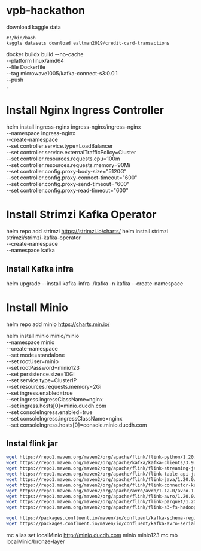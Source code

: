# vpb-hackathon

download kaggle data

```
#!/bin/bash
kaggle datasets download ealtman2019/credit-card-transactions
```


docker buildx build --no-cache\
    --platform linux/amd64 \
    --file Dockerfile \
    --tag microwave1005/kafka-connect-s3:0.0.1 \
    --push \
    .

# Install Nginx Ingress Controller
helm install ingress-nginx ingress-nginx/ingress-nginx \
  --namespace ingress-nginx \
  --create-namespace \
  --set controller.service.type=LoadBalancer \
  --set controller.service.externalTrafficPolicy=Cluster \
  --set controller.resources.requests.cpu=100m \
  --set controller.resources.requests.memory=90Mi \
  --set controller.config.proxy-body-size="5120G" \
  --set controller.config.proxy-connect-timeout="600" \
  --set controller.config.proxy-send-timeout="600" \
  --set controller.config.proxy-read-timeout="600"

# Install Strimzi Kafka Operator
helm repo add strimzi https://strimzi.io/charts/
helm install strimzi strimzi/strimzi-kafka-operator \
  --create-namespace \
  --namespace kafka 

## Install Kafka infra
helm upgrade --install kafka-infra ./kafka -n kafka --create-namespace

# Install Minio
helm repo add minio https://charts.min.io/

helm install minio minio/minio \
  --namespace minio \
  --create-namespace \
  --set mode=standalone \
  --set rootUser=minio \
  --set rootPassword=minio123 \
  --set persistence.size=10Gi \
  --set service.type=ClusterIP \
  --set resources.requests.memory=2Gi \
  --set ingress.enabled=true \
  --set ingress.ingressClassName=nginx \
  --set ingress.hosts[0]=minio.ducdh.com \
  --set consoleIngress.enabled=true \
  --set consoleIngress.ingressClassName=nginx \
  --set consoleIngress.hosts[0]=console.minio.ducdh.com 

## Instal flink jar
```bash
wget https://repo1.maven.org/maven2/org/apache/flink/flink-python/1.20.0/flink-python-1.20.0.jar
wget https://repo1.maven.org/maven2/org/apache/kafka/kafka-clients/3.9.0/kafka-clients-3.9.0.jar
wget https://repo1.maven.org/maven2/org/apache/flink/flink-streaming-java_2.12/1.20.0/flink-streaming-java_2.12-1.20.0.jar
wget https://repo1.maven.org/maven2/org/apache/flink/flink-table-api-java-bridge_2.12/1.20.0/flink-table-api-java-bridge_2.12-1.20.0.jar
wget https://repo1.maven.org/maven2/org/apache/flink/flink-java/1.20.0/flink-java-1.20.0.jar
wget https://repo1.maven.org/maven2/org/apache/flink/flink-connector-kafka/3.4.0-1.20/flink-connector-kafka-3.4.0-1.20.jar
wget https://repo1.maven.org/maven2/org/apache/avro/avro/1.12.0/avro-1.12.0.jar
wget https://repo1.maven.org/maven2/org/apache/flink/flink-avro/1.20.0/flink-avro-1.20.0.jar
wget https://repo1.maven.org/maven2/org/apache/flink/flink-parquet/1.20.0/flink-parquet-1.20.0.jar
wget https://repo1.maven.org/maven2/org/apache/flink/flink-s3-fs-hadoop/1.20.0/flink-s3-fs-hadoop-1.20.0.jar

wget https://packages.confluent.io/maven/io/confluent/kafka-schema-registry-client/7.5.0/kafka-schema-registry-client-7.5.0.jar
wget https://packages.confluent.io/maven/io/confluent/kafka-avro-serializer/7.5.0/kafka-avro-serializer-7.5.0.jar
```

mc alias set localMinio http://minio.ducdh.com minio minio123
mc mb localMinio/bronze-layer